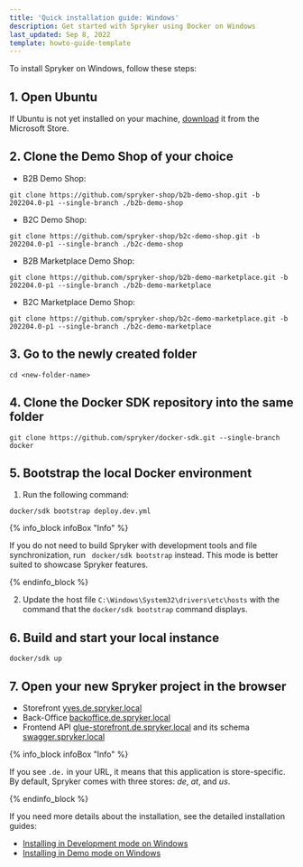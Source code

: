 ```yaml
---
title: 'Quick installation guide: Windows'
description: Get started with Spryker using Docker on Windows
last_updated: Sep 8, 2022
template: howto-guide-template
---
```


To install Spryker on Windows, follow these steps:

## 1. Open Ubuntu

If Ubuntu is not yet installed on your machine, [download](https://apps.microsoft.com/store/detail/ubuntu/9PDXGNCFSCZV?ref=spryker-documentation) it from the Microsoft Store.

## 2. Clone the Demo Shop of your choice

- B2B Demo Shop:

```shell
git clone https://github.com/spryker-shop/b2b-demo-shop.git -b 202204.0-p1 --single-branch ./b2b-demo-shop
```

- B2C Demo Shop:

```shell
git clone https://github.com/spryker-shop/b2c-demo-shop.git -b 202204.0-p1 --single-branch ./b2c-demo-shop
```

- B2B Marketplace Demo Shop:

```shell
git clone https://github.com/spryker-shop/b2b-demo-marketplace.git -b 202204.0-p1 --single-branch ./b2b-demo-marketplace
```

- B2C Marketplace Demo Shop:

```shell
git clone https://github.com/spryker-shop/b2c-demo-marketplace.git -b 202204.0-p1 --single-branch ./b2c-demo-marketplace
```

## 3. Go to the newly created folder

```shell
cd <new-folder-name>
```

## 4. Clone the Docker SDK repository into the same folder

```shell
git clone https://github.com/spryker/docker-sdk.git --single-branch docker
```

## 5. Bootstrap the local Docker environment

1. Run the following command:
   
```shell
docker/sdk bootstrap deploy.dev.yml
```

{% info_block infoBox "Info" %}

If you do not need to build Spryker with development tools and file synchronization, run `
docker/sdk bootstrap` instead. This mode is better suited to showcase Spryker features.

{% endinfo_block %}

2. Update the host file `C:\Windows\System32\drivers\etc\hosts` with the command that the `docker/sdk bootstrap` command displays.

## 6. Build and start your local instance

```shell
docker/sdk up
```

## 7. Open your new Spryker project in the browser

* Storefront [yves.de.spryker.local](yves.de.spryker.local)
* Back-Office [backoffice.de.spryker.local](backoffice.de.spryker.local)
* Frontend API [glue-storefront.de.spryker.local](glue-storefront.de.spryker.local) and its schema [swagger.spryker.local](swagger.spryker.local)

{% info_block infoBox "Info" %}

If you see `.de.` in your URL, it means that this application is store-specific. By default, Spryker comes with three stores: *de*, *at*, and *us*.

{% endinfo_block %}

If you need more details about the installation, see the detailed installation guides:
- [Installing in Development mode on Windows](/docs/scos/dev/setup/installing-spryker-with-docker/installation-guides/installing-in-development-mode-on-windows.html)
- [Installing in Demo mode on Windows](/docs/scos/dev/setup/installing-spryker-with-docker/installation-guides/installing-in-demo-mode-on-windows.html)
